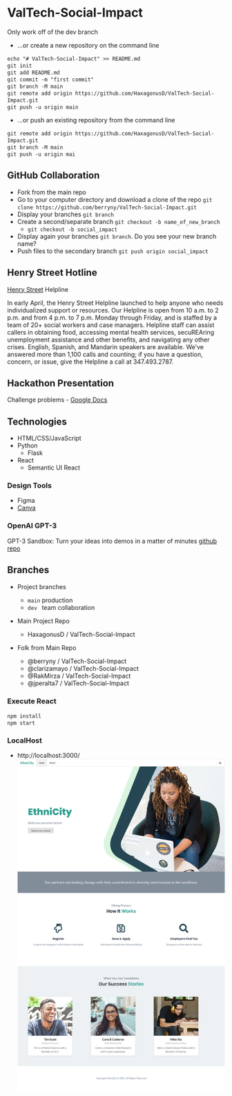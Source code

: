 # ValTech-Social-Impact
Only work off of the dev branch 

- …or create a new repository on the command line
```
echo "# ValTech-Social-Impact" >> README.md
git init
git add README.md
git commit -m "first commit"
git branch -M main
git remote add origin https://github.com/HaxagonusD/ValTech-Social-Impact.git
git push -u origin main
```

- …or push an existing repository from the command line
```
git remote add origin https://github.com/HaxagonusD/ValTech-Social-Impact.git
git branch -M main
git push -u origin mai 
```

## GitHub Collaboration 
- Fork from the main repo
- Go to your computer directory and download a clone of the repo `git clone https://github.com/berryny/ValTech-Social-Impact.git`
- Display your branches `git branch`
- Create a second/separate branch `git checkout -b name_of_new_branch`
    - `git checkout -b social_impact`
- Display again your branches `git branch`. Do you see your new branch name?
- Push files to the secondary branch `git push origin social_impact`

## Henry Street Hotline

[Henry Street](https://www.henrystreet.org/) Helpline

In early April, the Henry Street Helpline launched to help anyone who needs individualized support or resources. Our Helpline is open from 10 a.m. to 2 p.m. and from 4 p.m. to 7 p.m. Monday through Friday, and is staffed by a team of 20+ social workers and case managers. Helpline staff can assist callers in obtaining food, accessing mental health services, secuREAring unemployment assistance and other benefits, and navigating any other crises. English, Spanish, and Mandarin speakers are available. We’ve answered more than 1,100 calls and counting; if you have a question, concern, or issue, give the Helpline a call at 347.493.2787.

## Hackathon Presentation

Challenge problems - [Google Docs](https://docs.google.com/presentation/d/1ou1FoqN-ZzJbSAMPYZSxkv9jKQq3Y2Y00TOGHxSCl6g/edit?usp=sharing)

## Technologies

- HTML/CSS/JavaScript
- Python
    - Flask
- React
    - Semantic UI React

### Design Tools

- Figma
- [Canva](https://www.canva.com/design/DAETWGEKjaY/FPhr64xArHglQYnbKf_VSw/edit#)


### OpenAI GPT-3

GPT-3 Sandbox: Turn your ideas into demos in a matter of minutes
[github repo](https://github.com/shreyashankar/gpt3-sandbox)


## Branches

- Project branches
    - `main` production
    - `dev ` team collaboration 

- Main Project Repo
    - HaxagonusD / ValTech-Social-Impact

- Folk from Main Repo
    - @berryny / ValTech-Social-Impact
    - @clarizamayo / ValTech-Social-Impact
    - @RakMirza / ValTech-Social-Impact
    - @jperalta7 / ValTech-Social-Impact

### Execute React

```
npm install
npm start
```

### LocalHost

- http://localhost:3000/
![](src/views/img/EthniCity-Landing.png)
